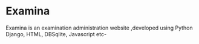 # Examina
Examina is an examination administration website ,developed using Python Django, HTML, DBSqlite, Javascript etc-
